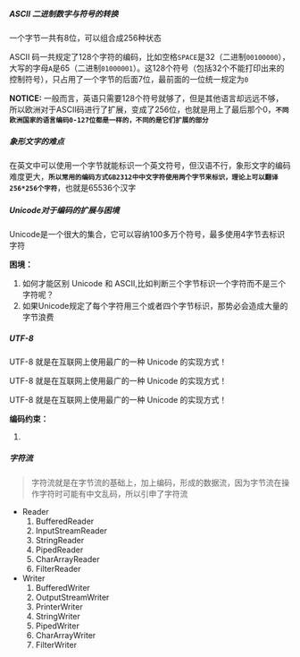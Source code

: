 ##### ASCII 二进制数字与符号的转换

一个字节一共有8位，可以组合成256种状态

ASCII 码一共规定了128个字符的编码，比如空格`SPACE`是32（二进制`00100000`），大写的字母`A`是65（二进制`01000001`）。这128个符号（包括32个不能打印出来的控制符号），只占用了一个字节的后面7位，最前面的一位统一规定为`0`

**NOTICE:** 一般而言，英语只需要128个符号就够了，但是其他语言却远远不够，所以欧洲对于ASCII码进行了扩展，变成了256位，也就是用上了最后那个0，**`不同欧洲国家的语言编码0-127位都是一样的，不同的是它们扩展的部分`**



##### 象形文字的难点

在英文中可以使用一个字节就能标识一个英文符号，但汉语不行，象形文字的编码难度更大，**`所以常用的编码方式GB2312中中文字符使用两个字节来标识，理论上可以翻译256*256个字符`**，也就是65536个汉字



##### Unicode对于编码的扩展与困境

Unicode是一个很大的集合，它可以容纳100多万个符号，最多使用4字节去标识字符

**困境：**

1. 如何才能区别 Unicode 和 ASCII,比如判断三个字节标识一个字符而不是三个字符呢？
2. 如果Unicode规定了每个字符用三个或者四个字节标识，那势必会造成大量的字节浪费



##### UTF-8

UTF-8 就是在互联网上使用最广的一种 Unicode 的实现方式！

UTF-8 就是在互联网上使用最广的一种 Unicode 的实现方式！

UTF-8 就是在互联网上使用最广的一种 Unicode 的实现方式！

**编码约束：**

1. 









##### 字符流

> 字符流就是在字节流的基础上，加上编码，形成的数据流，因为字节流在操作字符时可能有中文乱码，所以引申了字符流

- Reader
  1. BufferedReader
  2. InputStreamReader
  3. StringReader
  4. PipedReader
  5. CharArrayReader
  6. FilterReader
- Writer
  1. BufferedWriter
  2. OutputStreamWriter
  3. PrinterWriter
  4. StringWriter
  5. PipedWriter
  6. CharArrayWriter
  7. FilterWriter





































